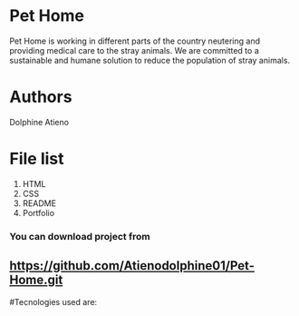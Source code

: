 # Pet Home
Pet Home is working in different parts of the country neutering and providing medical care to the stray animals. We are committed to a sustainable and humane solution to reduce the population of stray animals.
# Authors
Dolphine Atieno
# File list
1. HTML
2. CSS
3. README
4. Portfolio
### You can download project from
## https://github.com/Atienodolphine01/Pet-Home.git
#Tecnologies used are:

<images src="ivit-html-css.jpg">
